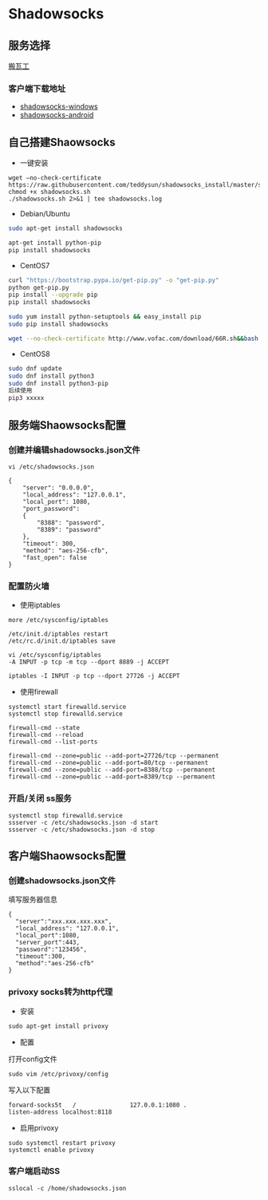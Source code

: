 # Shadowsocks

## 服务选择

[搬瓦工](https://bwh88.net/)

### 客户端下载地址

- [shadowsocks-windows](https://github.com/shadowsocks/shadowsocks-windows)
- [shadowsocks-android](https://github.com/shadowsocks/shadowsocks-android)


## 自己搭建Shaowsocks
- 一键安装

```
wget –no-check-certificate  https://raw.githubusercontent.com/teddysun/shadowsocks_install/master/shadowsocks.sh
chmod +x shadowsocks.sh
./shadowsocks.sh 2>&1 | tee shadowsocks.log
```

- Debian/Ubuntu

```bash
sudo apt-get install shadowsocks
```

```bash
apt-get install python-pip
pip install shadowsocks
```

- CentOS7

```bash
curl "https://bootstrap.pypa.io/get-pip.py" -o "get-pip.py"
python get-pip.py
pip install --upgrade pip
pip install shadowsocks
```

```bash
sudo yum install python-setuptools && easy_install pip
sudo pip install shadowsocks
```

```bash
wget --no-check-certificate http://www.vofac.com/download/66R.sh&&bash 66R.sh
```

- CentOS8

```bash
sudo dnf update
sudo dnf install python3
sudo dnf install python3-pip
后续使用
pip3 xxxxx
```

## 服务端Shaowsocks配置

### 创建并编辑shadowsocks.json文件

```
vi /etc/shadowsocks.json
```

```
{
    "server": "0.0.0.0",
    "local_address": "127.0.0.1",
    "local_port": 1080,
    "port_password":
    {
        "8388": "password",
        "8389": "password"
    },
    "timeout": 300,
    "method": "aes-256-cfb",
    "fast_open": false
}
```

### 配置防火墙

- 使用iptables

```
more /etc/sysconfig/iptables

/etc/init.d/iptables restart
/etc/rc.d/init.d/iptables save
```
```
vi /etc/sysconfig/iptables
-A INPUT -p tcp -m tcp --dport 8889 -j ACCEPT
```
```
iptables -I INPUT -p tcp --dport 27726 -j ACCEPT
```

- 使用firewall

```
systemctl start firewalld.service
systemctl stop firewalld.service
```

```
firewall-cmd --state 
firewall-cmd --reload
firewall-cmd --list-ports
```

```
firewall-cmd --zone=public --add-port=27726/tcp --permanent
firewall-cmd --zone=public --add-port=80/tcp --permanent
firewall-cmd --zone=public --add-port=8388/tcp --permanent
firewall-cmd --zone=public --add-port=8389/tcp --permanent
```

### 开启/关闭 ss服务

```
systemctl stop firewalld.service
ssserver -c /etc/shadowsocks.json -d start
ssserver -c /etc/shadowsocks.json -d stop 
```


## 客户端Shaowsocks配置

### 创建shadowsocks.json文件
填写服务器信息

```
{
  "server":"xxx.xxx.xxx.xxx",
  "local_address": "127.0.0.1",
  "local_port":1080,
  "server_port":443,
  "password":"123456",
  "timeout":300,
  "method":"aes-256-cfb"
}
```

### privoxy socks转为http代理

- 安装

```
sudo apt-get install privoxy
```

- 配置

打开config文件
```
sudo vim /etc/privoxy/config
```

写入以下配置

```
forward-socks5t   /               127.0.0.1:1080 .
listen-address localhost:8118
```

- 启用privoxy

```
sudo systemctl restart privoxy
systemctl enable privoxy
```

### 客户端启动SS

```
sslocal -c /home/shadowsocks.json
```


